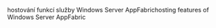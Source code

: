 <span data-ttu-id="19c4c-101">hostování funkcí služby Windows Server AppFabric</span><span class="sxs-lookup"><span data-stu-id="19c4c-101">hosting features of Windows Server AppFabric</span></span>